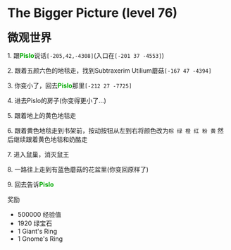 # The Bigger Picture (level 76)
<span style="font-size: 25px;">**微观世界**</span>

<span class="stage-index">1.</span> 跟<font color=00AA00>**Pislo**</font>说话`[-205,42,-4308]`(入口在`[-201 37 -4553]`)

<span class="stage-index">2.</span> 跟着五颜六色的地毯走，找到Subtraxerim Utilium蘑菇`[-167 47 -4394]`

<span class="stage-index">3.</span> 你变小了，回去<font color=00AA00>**Pislo**</font>那里`[-212 27 -7725]`

<span class="stage-index">4.</span> 进去Pislo的房子(你变得更小了...)

<span class="stage-index">5.</span> 跟着地上的黄色地毯走

<span class="stage-index">6.</span> 跟着黄色地毯走到书架前，按动按钮从左到右将颜色改为`棕 绿 橙 红 粉 黄`
然后继续跟着黄色地毯和奶酪走

<span class="stage-index">7.</span> 进入鼠巢，消灭鼠王

<span class="stage-index">8.</span> 一路往上走到有蓝色蘑菇的花盆里(你变回原样了)

<span class="stage-index">9.</span> 回去告诉<font color=00AA00>**Pislo**</font>

奖励
+ 500000 经验值
+ 1920 绿宝石
+ 1 Giant's Ring
+ 1 Gnome's Ring
